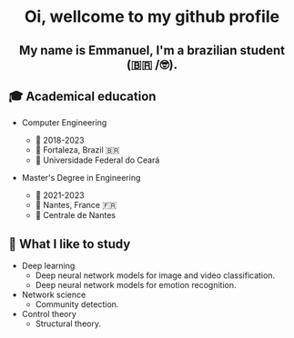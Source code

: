 <h1 align="center">Oi, wellcome to my github profile</h1>
<h2 align="center">My name is Emmanuel, I'm a brazilian student (🇧🇷 /🤓).</h2>




 ## 🎓 Academical education
  -  Computer Engineering
       -  :calendar: 2018-2023 
       -  📍 Fortaleza, Brazil 🇧🇷 
       -  🏫 Universidade Federal do Ceará
  
  -  Master's Degree in Engineering
        -  :calendar: 2021-2023
        - 📍 Nantes, France :fr: 
        -  🏫 Centrale de Nantes 
     
## :eyes: What I like to study
  - Deep learning
    - Deep neural network models for image and video classification.
    - Deep neural network models for emotion recognition. 
  - Network science
    - Community detection.
  - Control theory
    - Structural theory.
